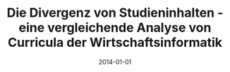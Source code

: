 ---
abstract: ''
authors:
- Martina Hiesinger
date: '2014-01-01'
featured: false
links:
- name: Publik
  url: https://publik.tuwien.ac.at/showentry.php?ID=247866&lang=2
publication_types:
- '7'
publishDate: '2014-01-01'
title: Die Divergenz von Studieninhalten - eine vergleichende Analyse von Curricula
  der Wirtschaftsinformatik
url_pdf: http://publik.tuwien.ac.at/files/PubDat_247866.pdf
---